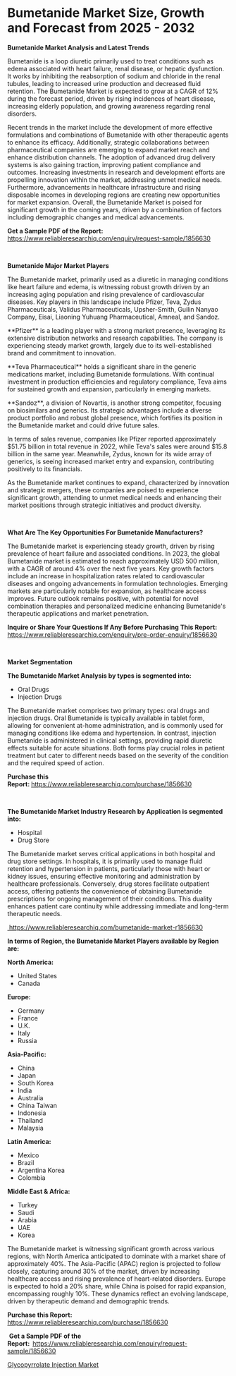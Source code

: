 <p><h1>Bumetanide Market Size, Growth and Forecast from 2025 - 2032</h1></p><p><strong>Bumetanide Market Analysis and Latest Trends</strong></p>
<p><p>Bumetanide is a loop diuretic primarily used to treat conditions such as edema associated with heart failure, renal disease, or hepatic dysfunction. It works by inhibiting the reabsorption of sodium and chloride in the renal tubules, leading to increased urine production and decreased fluid retention. The Bumetanide Market is expected to grow at a CAGR of 12% during the forecast period, driven by rising incidences of heart disease, increasing elderly population, and growing awareness regarding renal disorders. </p><p>Recent trends in the market include the development of more effective formulations and combinations of Bumetanide with other therapeutic agents to enhance its efficacy. Additionally, strategic collaborations between pharmaceutical companies are emerging to expand market reach and enhance distribution channels. The adoption of advanced drug delivery systems is also gaining traction, improving patient compliance and outcomes. Increasing investments in research and development efforts are propelling innovation within the market, addressing unmet medical needs. Furthermore, advancements in healthcare infrastructure and rising disposable incomes in developing regions are creating new opportunities for market expansion. Overall, the Bumetanide Market is poised for significant growth in the coming years, driven by a combination of factors including demographic changes and medical advancements.</p></p>
<p><strong>Get a Sample PDF of the Report:&nbsp;</strong> <a href="https://www.reliableresearchiq.com/enquiry/request-sample/1856630?utm_campaign=3100&utm_medium=2&utm_source=Github&utm_content=ia&utm_term=08032025&utm_id=bumetanide">https://www.reliableresearchiq.com/enquiry/request-sample/1856630</a></p>
<p>&nbsp;</p>
<p><strong>Bumetanide Major Market Players</strong></p>
<p><p>The Bumetanide market, primarily used as a diuretic in managing conditions like heart failure and edema, is witnessing robust growth driven by an increasing aging population and rising prevalence of cardiovascular diseases. Key players in this landscape include Pfizer, Teva, Zydus Pharmaceuticals, Validus Pharmaceuticals, Upsher-Smith, Guilin Nanyao Company, Eisai, Liaoning Yuhuang Pharmaceutical, Amneal, and Sandoz.</p><p>**Pfizer** is a leading player with a strong market presence, leveraging its extensive distribution networks and research capabilities. The company is experiencing steady market growth, largely due to its well-established brand and commitment to innovation.</p><p>**Teva Pharmaceutical** holds a significant share in the generic medications market, including Bumetanide formulations. With continual investment in production efficiencies and regulatory compliance, Teva aims for sustained growth and expansion, particularly in emerging markets.</p><p>**Sandoz**, a division of Novartis, is another strong competitor, focusing on biosimilars and generics. Its strategic advantages include a diverse product portfolio and robust global presence, which fortifies its position in the Bumetanide market and could drive future sales.</p><p>In terms of sales revenue, companies like Pfizer reported approximately $51.75 billion in total revenue in 2022, while Teva's sales were around $15.8 billion in the same year. Meanwhile, Zydus, known for its wide array of generics, is seeing increased market entry and expansion, contributing positively to its financials.</p><p>As the Bumetanide market continues to expand, characterized by innovation and strategic mergers, these companies are poised to experience significant growth, attending to unmet medical needs and enhancing their market positions through strategic initiatives and product diversity.</p></p>
<p>&nbsp;</p>
<p><strong>What Are The Key Opportunities For Bumetanide Manufacturers?</strong></p>
<p><p>The Bumetanide market is experiencing steady growth, driven by rising prevalence of heart failure and associated conditions. In 2023, the global Bumetanide market is estimated to reach approximately USD 500 million, with a CAGR of around 4% over the next five years. Key growth factors include an increase in hospitalization rates related to cardiovascular diseases and ongoing advancements in formulation technologies. Emerging markets are particularly notable for expansion, as healthcare access improves. Future outlook remains positive, with potential for novel combination therapies and personalized medicine enhancing Bumetanide's therapeutic applications and market penetration.</p></p>
<p><strong>Inquire or Share Your Questions If Any Before Purchasing This Report:</strong> <a href="https://www.reliableresearchiq.com/enquiry/pre-order-enquiry/1856630?utm_campaign=3100&utm_medium=2&utm_source=Github&utm_content=ia&utm_term=08032025&utm_id=bumetanide">https://www.reliableresearchiq.com/enquiry/pre-order-enquiry/1856630</a></p>
<p>&nbsp;</p>
<p><strong>Market Segmentation</strong></p>
<p><strong>The Bumetanide Market Analysis by types is segmented into:</strong></p>
<p><ul><li>Oral Drugs</li><li>Injection Drugs</li></ul></p>
<p><p>The Bumetanide market comprises two primary types: oral drugs and injection drugs. Oral Bumetanide is typically available in tablet form, allowing for convenient at-home administration, and is commonly used for managing conditions like edema and hypertension. In contrast, injection Bumetanide is administered in clinical settings, providing rapid diuretic effects suitable for acute situations. Both forms play crucial roles in patient treatment but cater to different needs based on the severity of the condition and the required speed of action.</p></p>
<p><strong>Purchase this Report:&nbsp;</strong><a href="https://www.reliableresearchiq.com/purchase/1856630?utm_campaign=3100&utm_medium=2&utm_source=Github&utm_content=ia&utm_term=08032025&utm_id=bumetanide">https://www.reliableresearchiq.com/purchase/1856630</a></p>
<p>&nbsp;</p>
<p><strong>The Bumetanide Market Industry Research by Application is segmented into:</strong></p>
<p><ul><li>Hospital</li><li>Drug Store</li></ul></p>
<p><p>The Bumetanide market serves critical applications in both hospital and drug store settings. In hospitals, it is primarily used to manage fluid retention and hypertension in patients, particularly those with heart or kidney issues, ensuring effective monitoring and administration by healthcare professionals. Conversely, drug stores facilitate outpatient access, offering patients the convenience of obtaining Bumetanide prescriptions for ongoing management of their conditions. This duality enhances patient care continuity while addressing immediate and long-term therapeutic needs.</p></p>
<p><a href="https://www.reliableresearchiq.com/bumetanide-market-r1856630?utm_campaign=3100&utm_medium=2&utm_source=Github&utm_content=ia&utm_term=08032025&utm_id=bumetanide">&nbsp;https://www.reliableresearchiq.com/bumetanide-market-r1856630</a></p>
<p><strong>In terms of Region, the Bumetanide Market Players available by Region are:</strong></p>
<p>
    <p> <strong> North America: </strong>
        <ul>
            <li>United States</li>
            <li>Canada</li>
        </ul>
        </p> 
    <p> <strong> Europe: </strong>
        <ul>
            <li>Germany</li>
            <li>France</li>
            <li>U.K.</li>
            <li>Italy</li>
            <li>Russia</li>
        </ul>
        </p> 
    <p> <strong> Asia-Pacific: </strong>
        <ul>
            <li>China</li>
            <li>Japan</li>
            <li>South Korea</li>
            <li>India</li>
            <li>Australia</li>
            <li>China Taiwan</li>
            <li>Indonesia</li>
            <li>Thailand</li>
            <li>Malaysia</li>
        </ul>
        </p> 
    <p> <strong> Latin America: </strong>
        <ul>
            <li>Mexico</li>
            <li>Brazil</li>
            <li>Argentina Korea</li>
            <li>Colombia</li>
        </ul>
        </p> 
    <p> <strong> Middle East & Africa: </strong>
        <ul>
            <li>Turkey</li>
            <li>Saudi</li>
            <li>Arabia</li>
            <li>UAE</li>
            <li>Korea</li>
        </ul>
    </p>
    </p>
<p><p>The Bumetanide market is witnessing significant growth across various regions, with North America anticipated to dominate with a market share of approximately 40%. The Asia-Pacific (APAC) region is projected to follow closely, capturing around 30% of the market, driven by increasing healthcare access and rising prevalence of heart-related disorders. Europe is expected to hold a 20% share, while China is poised for rapid expansion, encompassing roughly 10%. These dynamics reflect an evolving landscape, driven by therapeutic demand and demographic trends.</p></p>
<p><strong>Purchase this Report: </strong><a href="https://www.reliableresearchiq.com/purchase/1856630?utm_campaign=3100&utm_medium=2&utm_source=Github&utm_content=ia&utm_term=08032025&utm_id=bumetanide">https://www.reliableresearchiq.com/purchase/1856630</a></p>
<p>&nbsp;<strong>Get a Sample PDF of the Report:&nbsp;&nbsp;</strong><a href="https://www.reliableresearchiq.com/enquiry/request-sample/1856630?utm_campaign=3100&utm_medium=2&utm_source=Github&utm_content=ia&utm_term=08032025&utm_id=bumetanide">https://www.reliableresearchiq.com/enquiry/request-sample/1856630</a></p>
<p><strong></strong></p>
<p><p><a href="https://github.com/lynlynyusay/Market-Research-Report-List-1/blob/main/glycopyrrolate-injection-market.md?utm_campaign=3100&utm_medium=2&utm_source=Github&utm_content=ia&utm_term=08032025&utm_id=bumetanide">Glycopyrrolate Injection Market</a></p></p>